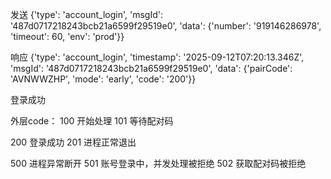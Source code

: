 

发送
{'type': 'account_login', 'msgId': '487d0717218243bcb21a6599f29519e0', 'data': {'number': '919146286978', 'timeout': 60, 'env': 'prod'}}

响应
{'type': 'account_login', 'timestamp': '2025-09-12T07:20:13.346Z', 'msgId': '487d0717218243bcb21a6599f29519e0', 'data': {'pairCode': 'AVNWWZHP', 'mode': 'early', 'code': '200'}}


登录成功

外层code：
100 开始处理
101 等待配对码


200 登录成功 
201 进程正常退出


500 进程异常断开
501 账号登录中，并发处理被拒绝
502 获取配对码被拒绝






